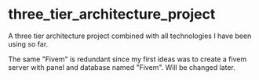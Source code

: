 # three_tier_architecture_project
A three tier architecture project combined with all technologies I have been using so far.

The same "Fivem" is redundant since my first ideas was to create a fivem server with panel and database named "Fivem". Will be changed later.
